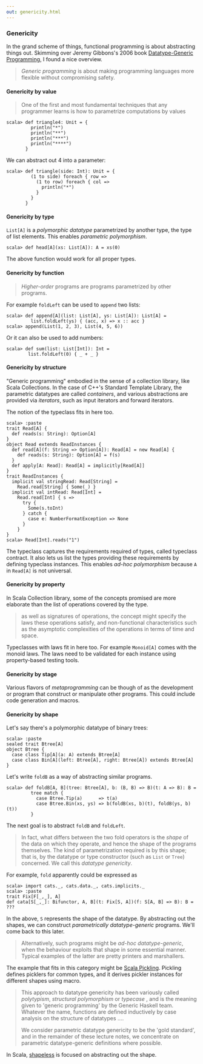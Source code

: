```yaml
---
out: genericity.html
---
```


  [Gibbons2006]: http://www.cs.ox.ac.uk/jeremy.gibbons/publications/dgp.pdf
  [Pickling]: https://github.com/scala/pickling
  [shapeless]: https://github.com/milessabin/shapeless
  [scodec]: https://github.com/scodec/scodec

### Genericity

In the grand scheme of things, functional programming is about
abstracting things out.
Skimming over Jeremy Gibbons's 2006 book [Datatype-Generic Programming][Gibbons2006],
I found a nice overview.

> *Generic programming* is about making programming languages more flexible without compromising safety.

#### Genericity by value

> One of the first and most fundamental techniques that any programmer learns
> is how to parametrize computations by values

```console:new
scala> def triangle4: Unit = {
         println("*")
         println("**")
         println("***")
         println("****")
       }
```

We can abstract out 4 into a parameter:

```console
scala> def triangle(side: Int): Unit = {
         (1 to side) foreach { row =>
           (1 to row) foreach { col =>
             println("*")
           }
         }
       }
```

#### Genericity by type

`List[A]` is a *polymorphic datatype* parametrized by another type,
the type of list elements. This enables *parametric polymorphism*.

```console
scala> def head[A](xs: List[A]): A = xs(0)
```

The above function would work for all proper types.

#### Genericity by function

> *Higher-order* programs are programs parametrized by other programs.

For example `foldLeft` can be used to `append` two lists:

```console
scala> def append[A](list: List[A], ys: List[A]): List[A] =
         list.foldLeft(ys) { (acc, x) => x :: acc }
scala> append(List(1, 2, 3), List(4, 5, 6))
```

Or it can also be used to add numbers:

```console
scala> def sum(list: List[Int]): Int =
        list.foldLeft(0) { _ + _ }
```

#### Genericity by structure

"Generic programming" embodied in the sense of a collection library,
like Scala Collections.
In the case of C++'s Standard Template Library,
the parametric datatypes are called *containers*, and various abstractions are provided via *iterators*,
such as input iterators and forward iterators.

The notion of the typeclass fits in here too.

```console
scala> :paste
trait Read[A] {
  def reads(s: String): Option[A]
}
object Read extends ReadInstances {
  def read[A](f: String => Option[A]): Read[A] = new Read[A] {
    def reads(s: String): Option[A] = f(s)
  }
  def apply[A: Read]: Read[A] = implicitly[Read[A]]
}
trait ReadInstances {
  implicit val stringRead: Read[String] =
    Read.read[String] { Some(_) }
  implicit val intRead: Read[Int] =
    Read.read[Int] { s =>
      try {
        Some(s.toInt)
      } catch {
        case e: NumberFormatException => None
      }
    }
}
scala> Read[Int].reads("1")
```

The typeclass captures the requirements required of types, called typeclass contract.
It also lets us list the types providing these requirements by defining
typeclass instances.
This enables *ad-hoc polymorphism* because `A` in `Read[A]` is not universal.

#### Genericity by property

In Scala Collection library, some of the concepts promised are more
elaborate than the list of operations covered by the type.

> as well as signatures of operations,
> the concept might specify the laws these operations satisfy, and non-functional
> characteristics such as the asymptotic complexities of the operations in terms of
> time and space.

Typeclasses with laws fit in here too. For example `Monoid[A]` comes with the monoid laws.
The laws need to be validated for each instance using property-based testing tools.

#### Genericity by stage

Various flavors of *metaprogramming* can be though of as the development
or program that construct or manipulate other programs.
This could include code generation and macros.

#### Genericity by shape

Let's say there's a polymorphic datatype of binary trees:

```console
scala> :paste
sealed trait Btree[A]
object Btree {
  case class Tip[A](a: A) extends Btree[A]
  case class Bin[A](left: Btree[A], right: Btree[A]) extends Btree[A]
}
```

Let's write `foldB` as a way of abstracting similar programs.

```console
scala> def foldB[A, B](tree: Btree[A], b: (B, B) => B)(t: A => B): B =
         tree match {
           case Btree.Tip(a)      => t(a)
           case Btree.Bin(xs, ys) => b(foldB(xs, b)(t), foldB(ys, b)(t))
         }
```

The next goal is to abstract `foldB` and `foldLeft`.

> In fact, what differs between the two fold operators is the *shape* of the data
> on which they operate, and hence the shape of the programs themselves. The
> kind of parametrization required is by this shape; that is, by the datatype or type
> constructor (such as `List` or `Tree`) concerned. We call this *datatype genericity*.

For example, `fold` apparently could be expressed as

```console
scala> import cats._, cats.data._, cats.implicits._
scala> :paste
trait Fix[F[_,_], A]
def cata[S[_,_]: Bifunctor, A, B](t: Fix[S, A])(f: S[A, B] => B): B = ???
```

In the above, `S` represents the shape of the datatype.
By abstracting out the shapes, we can construct *parametrically datatype-generic* programs.
We'll come back to this later.

> Alternatively, such programs might be *ad-hoc datatype-generic*,
> when the behaviour exploits that shape in some essential manner.
> Typical examples of the latter are pretty printers and marshallers.

The example that fits in this category might be [Scala Pickling][Pickling].
Pickling defines picklers for common types, and it derives
pickler instances for different shapes using macro.

> This approach to datatype genericity has been variously called *polytypism*,
> *structural polymorphism* or *typecase* , and is the meaning given to 'generic programming' by the Generic Haskell team.
> Whatever the name, functions are defined inductively by case analysis on the structure of datatypes
> ....
>
> We consider parametric datatype genericity to be the 'gold standard', and in the remainder of these lecture notes, we concentrate on parametric datatype-generic definitions where possible.

In Scala, [shapeless][shapeless] is focused on abstracting out the shape.
